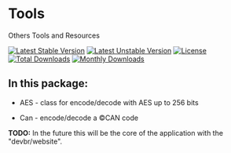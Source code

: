 # Tools
Others Tools and Resources

[![Latest Stable Version](https://poser.pugx.org/devbr/website/v/stable)](https://packagist.org/packages/devbr/tools)
[![Latest Unstable Version](https://poser.pugx.org/devbr/website/v/unstable)](https://packagist.org/packages/devbr/tools)
[![License](https://poser.pugx.org/devbr/website/license)](https://packagist.org/packages/devbr/tools)
[![Total Downloads](https://poser.pugx.org/devbr/website/downloads)](https://packagist.org/packages/devbr/tools)
[![Monthly Downloads](https://poser.pugx.org/devbr/website/d/monthly)](https://packagist.org/packages/devbr/tools)


## In this package:

* AES - class for encode/decode with AES up to 256 bits

* Can - encode/decode a &copy;CAN code

<b>TODO:</b> In the future this will be the core of the application with the "devbr/website".
